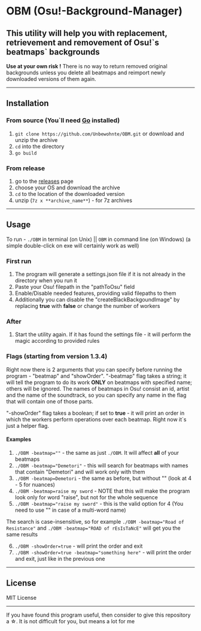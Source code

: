 # OBM (Osu!-Background-Manager)

## This utility will help you with replacement, retrievement and removement of Osu!\`s beatmaps\` backgrounds

**Use at your own risk !**
There is no way to return removed original backgrounds unless you delete all beatmaps and reimport newly downloaded versions of them again.  

---

## Installation 

### From source (You`ll need [Go](https://golang.org/dl/) installed)
1. `git clone https://github.com/Unbewohnte/OBM.git` or download and unzip the archive
2. `cd` into the directory
3. `go build`

### From release
1. go to the [releases](https://github.com/Unbewohnte/OBM/releases) page
2. choose your OS and download the archive
3. `cd` to the location of the downloaded version
4. unzip (`7z x **archive_name**`) - for 7z archives

---

## Usage
To run - `./OBM` in terminal (on Unix) || `OBM` in command line (on Windows) (a simple double-click on exe will certainly work as well)

### First run 
1. The program will generate a settings.json file if it is not already in the directory when you run it
2. Paste your Osu! filepath in the "pathToOsu" field
3. Enable/Disable needed features, providing valid filepaths to them 
4. Additionally you can disable the "createBlackBackgoundImage" by replacing **true** with **false** or change the number of workers

### After
1. Start the utility again. If it has found the settings file - it will perform the magic according to provided rules


### Flags (starting from version 1.3.4)
Right now there is 2 arguments that you can specify before running the program - "beatmap" and "showOrder".
"-beatmap" flag takes a string; it will tell the program to do its work **ONLY** on beatmaps with specified name; others will be ignored.
The names of beatmaps in Osu! consist an id, artist and the name of the soundtrack, so you can
specify any name in the flag that will contain one of those parts.

"-showOrder" flag takes a boolean; if set to **true** - it will print an order in which the workers perform operations over each beatmap. Right now it`s just a helper flag.

#### Examples
1. `./OBM -beatmap=""` - the same as just `./OBM`. It will affect **all** of your beatmaps
2. `./OBM -beatmap="Demetori"` - this will search for beatmaps with names that contain "Demetori" and will work only with them
3. `./OBM -beatmap=Demetori` - the same as before, but without "" (look at 4 - 5 for nuances)
4. `./OBM -beatmap=raise my sword` - NOTE that this will make the program look only for word "raise", but not for the whole sequence
5. `./OBM -beatmap="raise my sword"` - this is the valid option for 4 (You need to use "" in case of a multi-word name)

The search is case-insensitive, so for example `./OBM -beatmap="Road of Resistance"` and `./OBM -beatmap="ROAD of rEsIsTaNcE"` will get you the same results

6. `./OBM -showOrder=true` - will print the order and exit
7. `./OBM -showOrder=true -beatmap="something here"` - will print the order and exit, just like in the previous one
---

## License
MIT License

---

If you have found this program useful, then consider to give this repository a ☆. It is not difficult for you, but means a lot for me 
